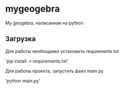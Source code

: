 # mygeogebra
My geogebra, написанная на python
## Загрузка
Для работы необходимо установить requiements.txt

'pip install -r requirements.txt'

Для работы проекта, запустить фаил main.py

'python main.py'
